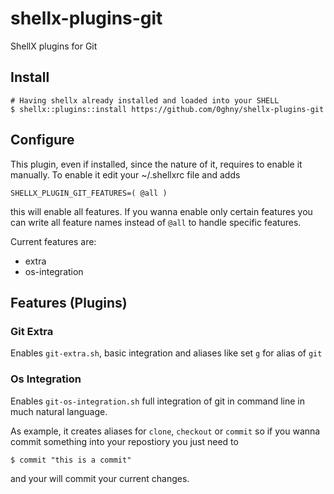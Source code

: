 # shellx-plugins-git

ShellX plugins for Git

## Install

```shell
# Having shellx already installed and loaded into your SHELL
$ shellx::plugins::install https://github.com/0ghny/shellx-plugins-git
```

## Configure

This plugin, even if installed, since the nature of it, requires to enable it manually.
To enable it edit your ~/.shellxrc file and adds

```shell
SHELLX_PLUGIN_GIT_FEATURES=( @all )
```

this will enable all features. If you wanna enable only certain features you can write all feature names instead of `@all` to handle specific features.

Current features are:

- extra
- os-integration

## Features (Plugins)

### Git Extra

Enables `git-extra.sh`, basic integration and aliases like set `g` for alias of `git`

### Os Integration

Enables `git-os-integration.sh` full integration of git in command line in much natural language. 

As example, it creates aliases for `clone`, `checkout` or `commit` so if you wanna commit something into your repostiory you just need to

```shell
$ commit "this is a commit"
```

and your will commit your current changes.
